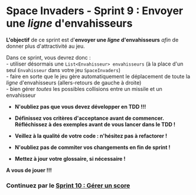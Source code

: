# Space Invaders - Sprint 9 : Envoyer une *ligne* d'envahisseurs

**L'objectif** de ce sprint est d'**envoyer une *ligne* d'envahisseurs** *afin* de donner plus d'attractivité au jeu.

Dans ce sprint, vous devrez donc :  
	- utiliser désormais une `List<Envahisseur> envahisseurs` (à la place d'un seul `Envahisseur` dans votre jeu `SpaceInvaders`)  
	- faire en sorte que le jeu gère automatiquement le déplacement de toute la *ligne* d'envahisseurs (allers-retours de gauche à droite)  
	- bien gérer *toutes* les possibles collisions entre un missile et un envahisseur


* **N'oubliez pas que vous devez développer en TDD !!!**

* **Définissez vos critères d'acceptance avant de commencer.**  
**Réfléchissez à des exemples avant de vous lancer dans le TDD !**

* **Veillez à la qualité de votre code : n'hésitez pas à refactorer !**

* **N'oubliez pas de commiter vos changements en fin de sprint !**

* **Mettez à jour votre glossaire, si nécessaire !**

**A vous de jouer !!!**


### Continuez par le [Sprint 10 : Gérer un score](SpaceInvaders_S10_GererScore.md)